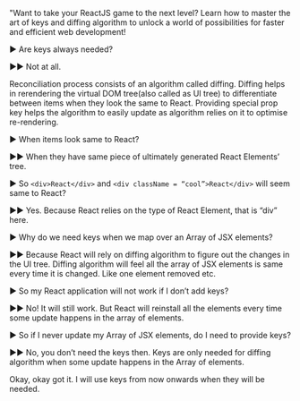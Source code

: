 "Want to take your ReactJS game to the next level? Learn how to master the art of keys and diffing algorithm to unlock a world of possibilities for faster and efficient web development!

▶︎ Are keys always needed?

▶︎▶︎ Not at all. 

Reconciliation process consists of an algorithm called diffing. Diffing helps in rerendering the virtual DOM tree(also called as UI tree) to differentiate between items when they look the same to React. Providing special prop key helps the algorithm to easily update as algorithm relies on it to optimise re-rendering.

▶︎ When items look same to React?

▶︎▶︎ When they have same piece of ultimately generated React Elements’ tree.

▶︎ So `<div>React</div>` and `<div className = “cool”>React</div>` will seem same to React?

▶︎▶︎ Yes. Because React relies on the type of React Element, that is “div” here.

▶︎ Why do we need keys when we map over an Array of JSX elements?

▶︎▶︎ Because React will rely on diffing algorithm to figure out the changes in the UI tree. Diffing algorithm will feel all the array of JSX elements is same every time it is changed. Like one element removed etc. 

▶︎ So my React application will not work if I don’t add keys?

▶︎▶︎ No! It will still work. But React will reinstall all the elements every time some update happens in the array of elements.

▶︎ So if I never update my Array of JSX elements, do I need to provide keys?

▶︎▶︎ No, you don’t need the keys then. Keys are only needed for diffing algorithm when some update happens in the Array of elements.


Okay, okay got it. I will use keys from now onwards when they will be needed.
